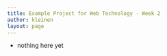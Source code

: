 ```yaml
---
title: Example Project for Web Technology - Week 2
author: kleinen
layout: page
---
```


- nothing here yet
